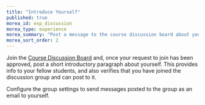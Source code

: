 ```yaml
---
title: "Introduce Yourself"
published: true
morea_id: exp_discussion
morea_type: experience
morea_summary: "Post a message to the course discussion board about yourself"
morea_sort_order: 2
---
```

Join the [Course Discussion Board](https://groups.google.com/forum/#!forum/pa2530) and, once your request to join has been approved, post a short introductory paragraph about yourself. This provides info to your fellow students, and also verifies that you have joined the discussion group and can post to it.

Configure the group settings to send messages posted to the group as an email to yourself.
